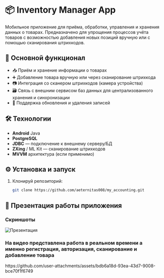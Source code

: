 # 📦 Inventory Manager App

Мобильное приложение для приёма, обработки, управления и хранения данных о товарах. Предназначено для упрощения процессов учёта товаров с возможностью добавления новых позиций вручную или с помощью сканирования штрихкодов.

## 🚀 Основной функционал

- 📥 Приём и хранение информации о товарах  
- ➕ Добавление товара вручную или через сканирование штрихкода  
- 📷 Интеграция со сканером штрихкодов (камера устройства)  
- 🗃️ Связь с внешним сервисом баз данных для централизованного хранения и синхронизации  
- 🔄 Поддержка обновления и удаления записей  

## 🛠️ Технологии

- **Android** Java  
- **PostgreSQL**  
- **JDBC** — подключение к внешнему серверу/БД  
- **ZXing** / ML Kit — сканирование штрихкодов  
- **MVVM** архитектура (если применимо)  

## ⚙️ Установка и запуск

1. Клонируй репозиторий:
   ```bash
   git clone https://github.com/aeternitas008/my_accounting.git

## 📸 Презентация работы приложения

### Скриншоты
![Презентация](https://github.com/user-attachments/assets/d8630e51-3998-4339-a9cd-05b668837290)

### На видео представлена работа в реальном времени а именно регистрация, авторизация, сканирование и добавление товара
<div>
https://github.com/user-attachments/assets/bdb6a18d-93ea-43d7-9008-bce70f1f6749
</div>
